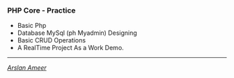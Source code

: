 ### PHP Core - Practice

- Basic Php
- Database MySql (ph Myadmin) Designing
- Basic CRUD Operations
- A RealTime Project As a Work Demo.

---

_[Arslan Ameer](www.arslanameer.com)_
